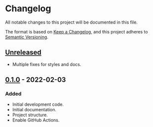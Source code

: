# Changelog
All notable changes to this project will be documented in this file.

The format is based on [Keep a Changelog](https://keepachangelog.com/en/1.0.0/),
and this project adheres to [Semantic Versioning](https://semver.org/spec/v2.0.0.html).

## [Unreleased]
- Multiple fixes for styles and docs.

## [0.1.0] - 2022-02-03
### Added
- Initial development code.
- Initial documentation.
- Project structure.
- Enable GitHub Actions.

[Unreleased]: https://github.com/poyea/poodle/compare/v0.1.0...HEAD
[0.1.0]: https://github.com/poyea/poodle/releases/tag/v0.1.0
